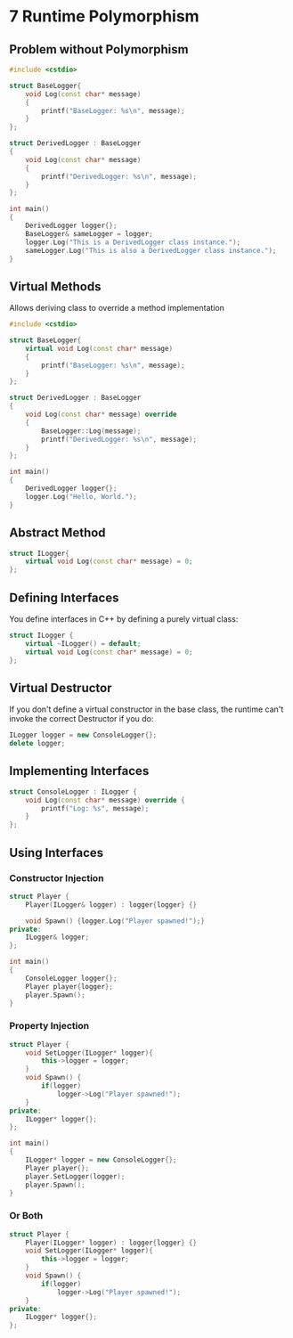 # 7 Runtime Polymorphism

## Problem without Polymorphism

```cpp
#include <cstdio>

struct BaseLogger{
	void Log(const char* message)
	{
		printf("BaseLogger: %s\n", message);
	}	
};

struct DerivedLogger : BaseLogger
{
	void Log(const char* message)
	{
		printf("DerivedLogger: %s\n", message);
	}
};

int main()
{
	DerivedLogger logger{};
	BaseLogger& sameLogger = logger;
	logger.Log("This is a DerivedLogger class instance.");
	sameLogger.Log("This is also a DerivedLogger class instance.");
}
```

## Virtual Methods
Allows deriving class to override a method implementation

```cpp
#include <cstdio>

struct BaseLogger{
	virtual void Log(const char* message)
	{
		printf("BaseLogger: %s\n", message);
	}	
};

struct DerivedLogger : BaseLogger
{
	void Log(const char* message) override
	{
		BaseLogger::Log(message);
		printf("DerivedLogger: %s\n", message);
	}
};

int main()
{
	DerivedLogger logger{};
	logger.Log("Hello, World.");
}
```

## Abstract Method

```cpp
struct ILogger{
	virtual void Log(const char* message) = 0;
};
```

## Defining Interfaces

You define interfaces in C++ by defining a purely virtual class:

```cpp
struct ILogger {
	virtual ~ILogger() = default;
	virtual void Log(const char* message) = 0;
};
```

## Virtual Destructor

If you don't define a virtual constructor in the base class, the runtime can't invoke the correct Destructor if you do:

```cpp
ILogger logger = new ConsoleLogger{};
delete logger;
```

## Implementing Interfaces

```cpp
struct ConsoleLogger : ILogger {
	void Log(const char* message) override {
		printf("Log: %s", message);
	}
};
```

## Using Interfaces

### Constructor Injection

```cpp
struct Player {
	Player(ILogger& logger) : logger{logger} {}

	void Spawn() {logger.Log("Player spawned!");}
private:
	ILogger& logger;
};
```

```cpp
int main()
{
	ConsoleLogger logger{};
	Player player{logger};
	player.Spawn();
}
```

### Property Injection

```cpp
struct Player {
	void SetLogger(ILogger* logger){
		this->logger = logger;
	}
	void Spawn() {
		if(logger)
			logger->Log("Player spawned!");
	}
private:
	ILogger* logger{};
};
```

```cpp
int main()
{
	ILogger* logger = new ConsoleLogger{};
	Player player{};
	player.SetLogger(logger);
	player.Spawn();
}
```

### Or Both

```cpp
struct Player {
	Player(ILogger* logger) : logger{logger} {}
	void SetLogger(ILogger* logger){
		this->logger = logger;
	}
	void Spawn() {
		if(logger)
			logger->Log("Player spawned!");
	}
private:
	ILogger* logger{};
};
```